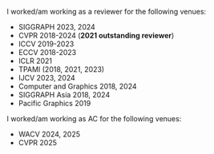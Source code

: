 I worked/am working as a reviewer for the following venues:

* SIGGRAPH 2023, 2024
* CVPR 2018-2024 (**2021 outstanding reviewer**)
* ICCV 2019-2023
* ECCV 2018-2023
* ICLR 2021
* TPAMI (2018, 2021, 2023) 
* IJCV 2023, 2024
* Computer and Graphics 2018, 2024
* SIGGRAPH Asia 2018, 2024
* Pacific Graphics 2019

I worked/am working as AC for the following venues:

* WACV 2024, 2025
* CVPR 2025


